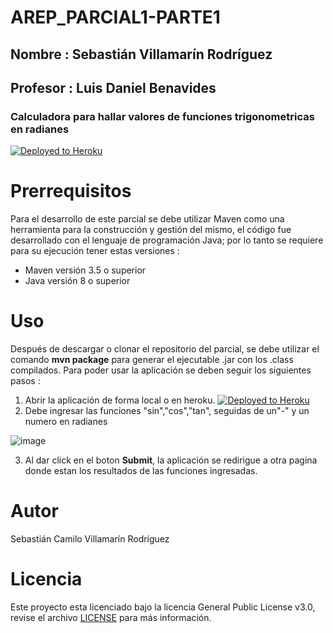 # AREP_PARCIAL1-PARTE1
## Nombre : Sebastián Villamarín Rodríguez
## Profesor : Luis Daniel Benavides
### Calculadora para hallar valores de funciones trigonometricas en radianes
[![Deployed to Heroku](https://www.herokucdn.com/deploy/button.png)](http://limitless-falls-93957.herokuapp.com/parcialVillamarinR)

# Prerrequisitos
Para el desarrollo de este parcial se debe utilizar Maven como una herramienta para la construcción y gestión del mismo, el código fue desarrollado con el lenguaje de programación Java; por lo tanto se requiere para su ejecución tener estas versiones :
  - Maven versión 3.5 o superior
  - Java versión 8 o superior

# Uso

Después de descargar o clonar el repositorio del parcial, se debe utilizar el comando **mvn package** para generar el ejecutable .jar con los .class compilados.
Para poder usar la aplicación se deben seguir los siguientes pasos :
  1. Abrir la aplicación de forma local o en heroku.
  [![Deployed to Heroku](https://www.herokucdn.com/deploy/button.png)](http://limitless-falls-93957.herokuapp.com/parcialVillamarinR)
  2. Debe ingresar las funciones "sin","cos","tan", seguidas de un"-" y un numero en radianes
 
 ![image](https://user-images.githubusercontent.com/37603257/108558685-444f3780-72c8-11eb-9698-75cf6e68ff1c.png)
 
  3. Al dar click en el boton **Submit**, la aplicación se redirigue a otra pagina donde estan los resultados de las funciones ingresadas.

# Autor
Sebastián Camilo Villamarín Rodríguez

# Licencia
Este proyecto esta licenciado bajo la licencia General Public License v3.0, revise el archivo [LICENSE](LICENSE) para más información.
